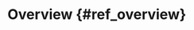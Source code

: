 # Overview {#ref_overview}

<!--- Copyright (c) King Mampreh OJSC. All rights reserved. -->
<!--- Licensed under the MIT License. -->